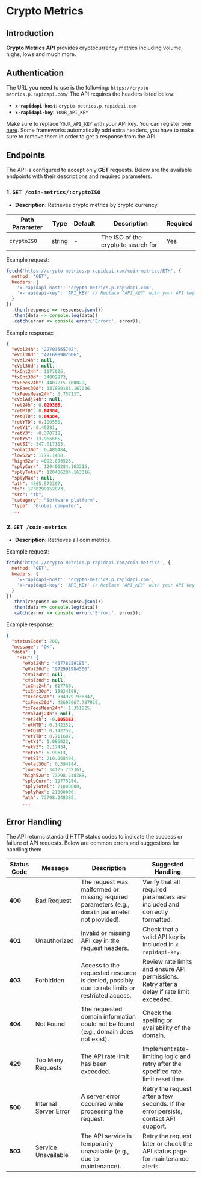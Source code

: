 # Crypto Metrics

## Introduction

**Crypto Metrics API** provides cryptocurrency metrics including volume, highs, lows and much more.

## Authentication

The URL you need to use is the following: `https://crypto-metrics.p.rapidapi.com/`
The API requires the headers listed below:

- **`x-rapidapi-host`**: `crypto-metrics.p.rapidapi.com`
- **`x-rapidapi-key`**: `YOUR_API_KEY`

Make sure to replace `YOUR_API_KEY` with your API key. You can register one [here](https://rapidapi.com/belchiorarkad-FqvHs2EDOtP/api/crypto-metrics/pricing).
Some frameworks automatically add extra headers, you have to make sure to remove them in order to get a response from the API.

## Endpoints

The API is configured to accept only **GET** requests. Below are the available endpoints with their descriptions and required parameters.

### 1. **`GET /coin-metrics/:cryptoISO`**

- **Description**: Retrieves crypto metrics by crypto currency.

| Path Parameter | Type   | Default | Description                                 | Required |
|----------------|--------|---------|---------------------------------------------|----------|
| `cryptoISO`    | string | -       | The ISO of the crypto to search for         | Yes      |

Example request:

```javascript
fetch('https://crypto-metrics.p.rapidapi.com/coin-metrics/ETH', {
  method: 'GET',
  headers: {
    'x-rapidapi-host': 'crypto-metrics.p.rapidapi.com',
    'x-rapidapi-key': 'API_KEY' // Replace 'API_KEY' with your API key
  }
})
  .then(response => response.json())
  .then(data => console.log(data))
  .catch(error => console.error('Error:', error));
```

Example response:

```json
{
  "eVol24h": "22703565702",
  "eVol30d": "471698982606",
  "cVol24h": null,
  "cVol30d": null,
  "txCnt24h": 1173025,
  "txCnt30d": 34802973,
  "txFees24h": 4407215.100029,
  "txFees30d": 137899181.167036,
  "txFeesMean24h": 3.757137,
  "cVolAdj24h": null,
  "ret24h": 0.029388,
  "retMTD": 0.04384,
  "retQTD": 0.04384,
  "retYTD": 0.190558,
  "retY1": 0.49281,
  "retY3": -0.370718,
  "retY5": 13.966665,
  "retSI": 347.017103,
  "volat30d": 0.489484,
  "low52w": 1779.1488,
  "high52w": 4092.896526,
  "splyCurr": 120406284.163316,
  "splyTotal": 120406284.163316,
  "splyMax": null,
  "ath": 4865.572397,
  "ts": 1730299152873,
  "src": "tb",
  "category": "Software platform",
  "type": "Global computer",
  ...
```

### 2. **`GET /coin-metrics`**

- **Description**: Retrieves all coin metrics.

Example request:

```javascript
fetch('https://crypto-metrics.p.rapidapi.com/coin-metrics', {
  method: 'GET',
  headers: {
    'x-rapidapi-host': 'crypto-metrics.p.rapidapi.com',
    'x-rapidapi-key': 'API_KEY' // Replace 'API_KEY' with your API key
  }
})
  .then(response => response.json())
  .then(data => console.log(data))
  .catch(error => console.error('Error:', error));
```

Example response:

```json
{
  "statusCode": 200,
  "message": "OK",
  "data": {
    "BTC": {
      "eVol24h": "45778259185",
      "eVol30d": "972991984500",
      "cVol24h": null,
      "cVol30d": null,
      "txCnt24h": 617786,
      "txCnt30d": 19834199,
      "txFees24h": 834979.938342,
      "txFees30d": 42605667.787935,
      "txFeesMean24h": 1.351825,
      "cVolAdj24h": null,
      "ret24h": -0.005362,
      "retMTD": 0.142252,
      "retQTD": 0.142252,
      "retYTD": 0.711607,
      "retY1": 1.086022,
      "retY3": 0.17434,
      "retY5": 6.99613,
      "retSI": 219.068494,
      "volat30d": 0.394884,
      "low52w": 34125.732361,
      "high52w": 73798.248388,
      "splyCurr": 19775284,
      "splyTotal": 21000000,
      "splyMax": 21000000,
      "ath": 73798.248388,
      ...
```

## Error Handling

The  API returns standard HTTP status codes to indicate the success or failure of API requests. Below are common errors and suggestions for handling them.

|Status Code|Message|Description|Suggested Handling|
|--|--|--|--|
| **400** | Bad Request | The request was malformed or missing required parameters (e.g., `domain` parameter not provided). | Verify that all required parameters are included and correctly formatted. |
| **401** | Unauthorized | Invalid or missing API key in the request headers. | Check that a valid API key is included in `x-rapidapi-key`. |
| **403** | Forbidden | Access to the requested resource is denied, possibly due to rate limits or restricted access. | Review rate limits and ensure API permissions. Retry after a delay if rate limit exceeded. |
| **404** | Not Found | The requested domain information could not be found (e.g., domain does not exist). | Check the spelling or availability of the domain. |
| **429** | Too Many Requests | The API rate limit has been exceeded. | Implement rate-limiting logic and retry after the specified rate limit reset time. |
| **500** | Internal Server Error | A server error occurred while processing the request. | Retry the request after a few seconds. If the error persists, contact API support. |
| **503** | Service Unavailable | The API service is temporarily unavailable (e.g., due to maintenance). | Retry the request later or check the API status page for maintenance alerts. |

